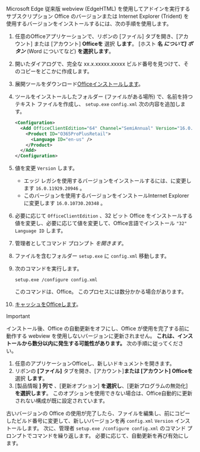 Microsoft Edge 従来版 webview (EdgeHTML) を使用してアドインを実行するサブスクリプション Office のバージョンまたは Internet Explorer (Trident) を使用するバージョンをインストールするには、次の手順を使用します。

1. 任意のOfficeアプリケーションで、リボンの [ファイル] タブを開き、[アカウント] または [アカウント] **Officeを** 選択 **します**。 [ホスト **名 _について] ボタン_** (Word についてなど) **を選択します**。
1. 開いたダイアログで、完全な xx.x.xxxxx.xxxxx ビルド番号を見つけて、そのコピーをどこかに作成します。
1. 展開ツールをダウンロード[Officeインストールします](https://www.microsoft.com/download/details.aspx?id=49117)。
1. ツールをインストールしたフォルダー (ファイルがある場所) で、名前を持つテキスト ファイルを作成し、 `setup.exe` `config.xml` 次の内容を追加します。

    ```xml
    <Configuration>
      <Add OfficeClientEdition="64" Channel="SemiAnnual" Version="16.0.xxxxx.xxxxx">
        <Product ID="O365ProPlusRetail">
          <Language ID="en-us" />
        </Product>
      </Add>
    </Configuration>
    ```

1. 値を変更 `Version` します。

    - エッジ レガシを使用するバージョンをインストールするには、に変更します `16.0.11929.20946` 。
    - このバージョンを使用するバージョンをインストールInternet Explorerに変更します `16.0.10730.20348` 。

1. 必要に応じて `OfficeClientEdition` 、32 ビット Office をインストールする値を変更し、必要に応じて値を変更して、Office言語でインストール `"32"` `Language ID` します。
1. 管理者としてコマンド プロンプト *を開きます*。
1. ファイルを含むフォルダー `setup.exe` に `config.xml` 移動します。
1. 次のコマンドを実行します。

    ```command&nbsp;line
    setup.exe /configure config.xml
    ```

    このコマンドは、Office。 このプロセスには数分かかる場合があります。

1. [キャッシュをOfficeします](../testing/clear-cache.md)。

> [!IMPORTANT]
> インストール後、Office の自動更新をオフにし、Office が使用を完了する前に動作する webview を使用しないバージョンに更新されません。 **これは、インストールから数分以内に発生する可能性があります。** 次の手順に従ってください。
>
> 1. 任意のアプリケーションOfficeし、新しいドキュメントを開きます。
> 1. リボンの **[ファイル]** タブを開き、[アカウント]**または [アカウント] Officeを** 選択 **します**。
> 1. [製品情報 **] 列で** 、[更新オプション] **を選択し**、[更新プログラムの無効化] **を選択します**。 このオプションを使用できない場合は、Office自動的に更新されない構成が既に設定されています。

古いバージョンの Office の使用が完了したら、ファイルを編集し、前にコピーしたビルド番号に変更して、新しいバージョンを再 `config.xml` `Version` インストールします。 次に、管理者 `setup.exe /configure config.xml` のコマンド プロンプトでコマンドを繰り返します。 必要に応じて、自動更新を再び有効にします。
